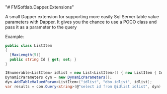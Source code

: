 "# FMSoftlab.Dapper.Extensions" 

A small Dapper extension for supporting more easily Sql Server table value parameters with Dapper.
It gives you the chance to use a POCO class and pass it as a parameter to the query

Example:
```cs
public class ListItem
{
  [MaxLength(5)]
  public string Id { get; set; }
}

IEnumerable<ListItem> idlist = new List<ListItem>() { new ListItem { Id = "1" }, new ListItem { Id = "2" } };
DynamicParameters dyn = new DynamicParameters();
dyn.AddTableValuedParam<ListItem>("idlist", "dbo.idlist", idlist);
var results = con.Query<string>(@"select id from @idlist idlist", dyn).AsList<string>();
```
